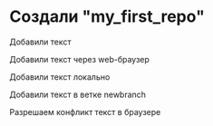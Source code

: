 # Создали "my_first_repo"

Добавили текст

Добавили текст через web-браузер

Добавили текст локально

Добавили текст в ветке newbranch

Разрешаем конфликт текст в браузере
